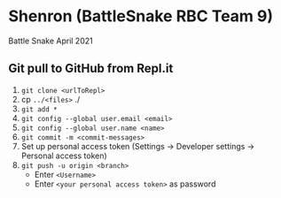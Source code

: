 # Shenron (BattleSnake RBC Team 9)
Battle Snake April 2021 

## Git pull to GitHub from Repl.it
1. `git clone <urlToRepl>`
2. cp `../<files>` ./
3. `git add *`
4. `git config --global user.email <email>`
5. `git config --global user.name <name>`
6. `git commit -m <commit-messages>`
7. Set up personal access token (Settings -> Developer settings -> Personal access token)
8. `git push -u origin <branch>`
   * Enter `<Username>`
   * Enter `<your personal access token>` as password

